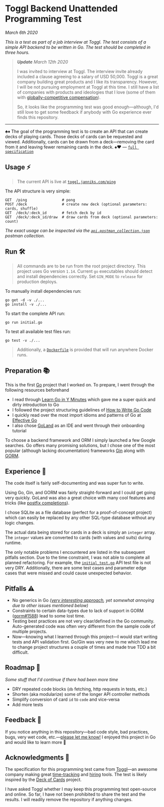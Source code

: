 # Toggl Backend Unattended Programming Test

_March 6th 2020_

_This is a test as part of a job interview at Toggl.
The test consists of a simple API backend to be written in Go.
The test should be completed in three hours._

> _**Update** March 12th 2020_
> 
> I was invited to interview at Toggl.
> The interview invite already included a clause agreeing to a salary of USD 50,000.
> Toggl is a great company building great products and I like its transparency.
> However, I will be not pursuing employment at Toggl at this time.
> I still have a list of companies with products and ideologies that I love (some of them with [globally-competitive compensation](https://github.com/ymslavov/established-remote)).
>
> So, it looks like the programming test was good enough—although, I'd still love to get some feedback if anybody with Go experience ever finds this repository.

---

♣️♦️
The goal of the programming test is to create an API that can create decks of playing cards.
Those decks of cards can be requested and viewed.
Additionally, cards can be drawn from a deck—removing the card from it and leaving fewer remaining cards in the deck.
♠️♥️ — [`full specification`](./spec.pdf)

## Usage ⚡️

> The current API is live at [`toggl.janniks.com/ping`](https://toggl.janniks.com/ping)

The API structure is very simple:
```
GET  /ping                # pong
POST /deck                # create new deck (optional parameters: cards, shuffle)
GET  /deck/:deck_id       # fetch deck by id
GET  /deck/:deck_id/draw  # draw cards from deck (optional parameters: count)
```

_The exact usage can be inspected via the [`api.postman_collection.json`](./api.postman_collection.json) postman collection._

## Run 🛠

> All commands are to be run from the root project directory.
> This project uses Go version `1.14`.
> Current `go` executables should detect and install dependencies correctly.
> Set `GIN_MODE` to `release` for production deploys.

To manually install dependencies run:
```
go get -d -v ./...
go install -v ./...
```

To start the complete API run:
```
go run initial.go
```

To test all available test files run:
```
go test -v ./...
```

> Additionally, a [`Dockerfile`](./Dockerfile) is provided that will run anywhere Docker runs.

## Preparation 📚

This is the first [Go](https://golang.org/) project that I worked on. To prepare, I went through the following resources beforehand

- I read through [Learn Go in Y Minutes](https://learnxinyminutes.com/docs/go/) which gave me a super quick and dirty introduction to Go
- I followed the project structuring guidelines of [How to Write Go Code](https://golang.org/doc/code.html)
- I quickly read over the most import idioms and patterns of Go at [Effective Go](https://golang.org/doc/effective_go.html)
- I also chose [GoLand](https://www.jetbrains.com/go/) as an IDE and went through their onboarding tutorial

To choose a backend framework and ORM I simply launched a few Google searches.
Go offers many promising solutions, but I chose one of the most popular (although lacking documentation) frameworks [Gin](https://github.com/gin-gonic/gin) along with [GORM](https://github.com/jinzhu/gorm).

## Experience 🎡

The code itself is fairly self-documenting and was super fun to write.

Using Go, Gin, and GORM was fairly straight-forward and I could get going very quickly.
GoLand was also a great choice with many cool features and tricks (like [postfix completions](https://twitter.com/golandide/status/991301502449963009)). 

I chose SQLite as a file database (perfect for a proof-of-concept project) which can easily be replaced by any other SQL-type database without any logic changes.

The actual data being stored for cards in a deck is simply an `integer` array.
The `integer` values are converted to cards (with values and suits) during runtime.

The only notable problems I encountered are listed in the subsequent pitfalls section.
Due to the time constraint, I was not able to complete all planned refactoring. For example, the [`initial_test.go`](./initial_test.go) API test file is not very DRY. Additionally, there are some test cases and parameter edge cases that were missed and could cause unexpected behavior.

## Pitfalls ⚠️

- No generics in Go _([very interesting approach](https://blog.golang.org/why-generics), yet somewhat annoying due to other issues mentioned below)_
- Constraints to certain data-types due to lack of support in GORM ([gorm#1588](https://github.com/jinzhu/gorm/issues/1588)) lead to some lost time.
- Testing best practices are not very clear/defined in the Go community. Auto-generated code was often very different from the sample code of multiple projects.
- Now—knowing what I learned through this project—I would start writing tests and API validation first. Go/Gin was very new to me which lead me to change project structures a couple of times and made true TDD a bit difficult. 

## Roadmap 🚧

_Some stuff that I'd continue if there had been more time_

- DRY repeated code blocks (`db` fetching, http requests in tests, etc.)
- Shorten (aka modularize) some of the longer API controller methods
- Simplify conversion of card `id` to `code` and vice-versa
- Add more tests

## Feedback 💬

If you notice anything in this repository—bad code style, bad practices, bugs, very wet code, etc.—[please let me know!](https://twitter.com/messages/compose?recipient_id=82144365) I enjoyed this project in Go and would like to learn more 🙏

## Acknowledgments 🙌

The specification for this programming test came from [Toggl](https://toggl.com/)—an awesome company making great [time-tracking](https://toggl.com/features/) and [hiring](https://toggl.com/hire/) tools.
The test is likely inspired by the [Deck of Cards](https://deckofcardsapi.com/) project.

I have asked Toggl whether I may keep this programming test open-source and online.
So far, I have not been prohibited to share the test and the results.
I will readily remove the repository if anything changes.
